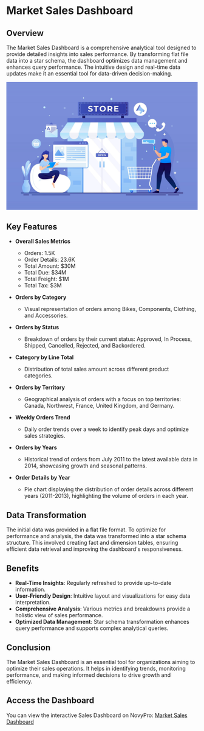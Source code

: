 # Market Sales Dashboard

## Overview
The Market Sales Dashboard is a comprehensive analytical tool designed to provide detailed insights into sales performance. By transforming flat file data into a star schema, the dashboard optimizes data management and enhances query performance. The intuitive design and real-time data updates make it an essential tool for data-driven decision-making.

![Home Page](https://github.com/MohamedR4dy/Market-Sales-Dashboard/blob/main/Home%20Page.png)


## Key Features
- **Overall Sales Metrics**
  - Orders: 1.5K
  - Order Details: 23.6K
  - Total Amount: $30M
  - Total Due: $34M
  - Total Freight: $1M
  - Total Tax: $3M

- **Orders by Category**
  - Visual representation of orders among Bikes, Components, Clothing, and Accessories.

- **Orders by Status**
  - Breakdown of orders by their current status: Approved, In Process, Shipped, Cancelled, Rejected, and Backordered.

- **Category by Line Total**
  - Distribution of total sales amount across different product categories.

- **Orders by Territory**
  - Geographical analysis of orders with a focus on top territories: Canada, Northwest, France, United Kingdom, and Germany.

- **Weekly Orders Trend**
  - Daily order trends over a week to identify peak days and optimize sales strategies.

- **Orders by Years**
  - Historical trend of orders from July 2011 to the latest available data in 2014, showcasing growth and seasonal patterns.

- **Order Details by Year**
  - Pie chart displaying the distribution of order details across different years (2011-2013), highlighting the volume of orders in each year.

## Data Transformation
The initial data was provided in a flat file format. To optimize for performance and analysis, the data was transformed into a star schema structure. This involved creating fact and dimension tables, ensuring efficient data retrieval and improving the dashboard's responsiveness.

## Benefits
- **Real-Time Insights**: Regularly refreshed to provide up-to-date information.
- **User-Friendly Design**: Intuitive layout and visualizations for easy data interpretation.
- **Comprehensive Analysis**: Various metrics and breakdowns provide a holistic view of sales performance.
- **Optimized Data Management**: Star schema transformation enhances query performance and supports complex analytical queries.

## Conclusion
The Market Sales Dashboard is an essential tool for organizations aiming to optimize their sales operations. It helps in identifying trends, monitoring performance, and making informed decisions to drive growth and efficiency.

## Access the Dashboard
You can view the interactive Sales Dashboard on NovyPro: [Market Sales Dashboard](https://project.novypro.com/riycbh)


